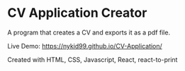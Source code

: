 # CV Application Creator

A program that creates a CV and exports it as a pdf file.

Live Demo: https://nykid99.github.io/CV-Application/

Created with HTML, CSS, Javascript, React, react-to-print
